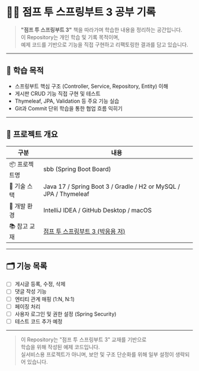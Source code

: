 # 🧑‍💻 점프 투 스프링부트 3 공부 기록
 
> **"점프 투 스프링부트 3"** 책을 따라가며 학습한 내용을 정리하는 공간입니다.  
> 이 Repository는 개인 학습 및 기록 목적이며,  
> 예제 코드를 기반으로 기능을 직접 구현하고 리팩토링한 결과를 담고 있습니다.

---

## 📘 학습 목적
- 스프링부트 핵심 구조 (Controller, Service, Repository, Entity) 이해
- 게시판 CRUD 기능 직접 구현 및 테스트
- Thymeleaf, JPA, Validation 등 주요 기능 실습
- Git과 Commit 단위 학습을 통한 협업 흐름 익히기

---

## 🧱 프로젝트 개요

| 구분 | 내용 |
|------|------|
| 📦 프로젝트명 | sbb (Spring Boot Board) |
| 🧰 기술 스택 | Java 17 / Spring Boot 3 / Gradle / H2 or MySQL / JPA / Thymeleaf |
| 🧩 개발 환경 | IntelliJ IDEA / GitHub Desktop / macOS |
| 📚 참고 교재 | [점프 투 스프링부트 3 (박응용 저)](https://wikidocs.net/book/7601) |

---

## 🗂️ 기능 목록
- [ ] 게시글 등록, 수정, 삭제
- [ ] 댓글 작성 기능
- [ ] 엔티티 관계 매핑 (1:N, N:1)
- [ ] 페이징 처리
- [ ] 사용자 로그인 및 권한 설정 (Spring Security)
- [ ] 테스트 코드 추가 예정

---

> 이 Repository는 "점프 투 스프링부트 3" 교재를 기반으로  
> 학습을 위해 작성된 예제 코드입니다.  
> 실서비스용 프로젝트가 아니며, 보안 및 구조 단순화를 위해 일부 설정이 생략되어 있습니다.

